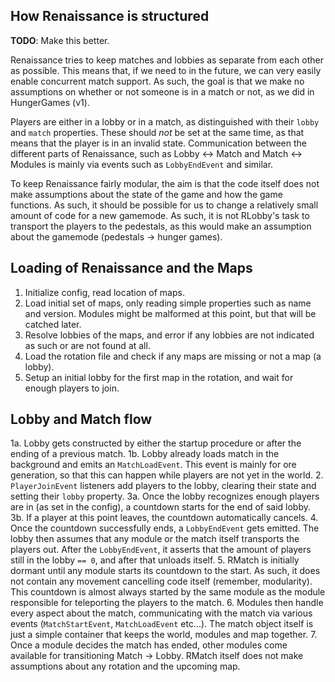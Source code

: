 ## How Renaissance is structured

**TODO**: Make this better.

Renaissance tries to keep matches and lobbies as separate from each other as possible. This means that, if we need to in the future, we can very easily enable concurrent match support.
As such, the goal is that we make no assumptions on whether or not someone is in a match or not, as we did in HungerGames (v1).

Players are either in a lobby or in a match, as distinguished with their `lobby` and `match` properties. These should _not_ be set at the same time, as that means that the player is in an invalid state.
Communication between the different parts of Renaissance, such as Lobby <-> Match and Match <-> Modules is mainly via events such as `LobbyEndEvent` and similar.

To keep Renaissance fairly modular, the aim is that the code itself does not make assumptions about the state of the game and how the game functions. As such, it should be possible for us to change a relatively small amount of code for a new gamemode.
As such, it is not RLobby's task to transport the players to the pedestals, as this would make an assumption about the gamemode (pedestals -> hunger games).

## Loading of Renaissance and the Maps

1. Initialize config, read location of maps.
2. Load initial set of maps, only reading simple properties such as name and version. Modules might be malformed at this point, but that will be catched later.
3. Resolve lobbies of the maps, and error if any lobbies are not indicated as such or are not found at all.
4. Load the rotation file and check if any maps are missing or not a map (a lobby).
5. Setup an initial lobby for the first map in the rotation, and wait for enough players to join.

## Lobby and Match flow

1a. Lobby gets constructed by either the startup procedure or after the ending of a previous match.
1b. Lobby already loads match in the background and emits an `MatchLoadEvent`. This event is mainly for ore generation, so that this can happen while players are not yet in the world.
2. `PlayerJoinEvent` listeners add players to the lobby, clearing their state and setting their `lobby` property.
3a. Once the lobby recognizes enough players are in (as set in the config), a countdown starts for the end of said lobby.
3b. If a player at this point leaves, the countdown automatically cancels.
4. Once the countdown successfully ends, a `LobbyEndEvent` gets emitted. The lobby then assumes that any module or the match itself transports the players out. After the `LobbyEndEvent`, it asserts that the amount of players still in the lobby `== 0`, and after that unloads itself.
5. RMatch is initially dormant until any module starts its countdown to the start. As such, it does not contain any movement cancelling code itself (remember, modularity). This countdown is almost always started by the same module as the module responsible for teleporting the players to the match.
6. Modules then handle every aspect about the match, communicating with the match via various events (`MatchStartEvent`, `MatchLoadEvent` etc...). The match object itself is just a simple container that keeps the world, modules and map together.
7. Once a module decides the match has ended, other modules come available for transitioning Match -> Lobby. RMatch itself does not make assumptions about any rotation and the upcoming map.